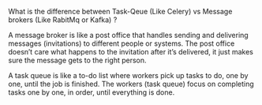 What is the difference between Task-Qeue (Like Celery) vs Message brokers (Like RabitMq or Kafka) ?

A message broker is like a post office that handles sending and delivering messages (invitations) to different people or systems.
The post office doesn’t care what happens to the invitation after it’s delivered, it just makes sure the message gets to the right person.


A task queue is like a to-do list where workers pick up tasks to do, one by one, until the job is finished.
The workers (task queue) focus on completing tasks one by one, in order, until everything is done.